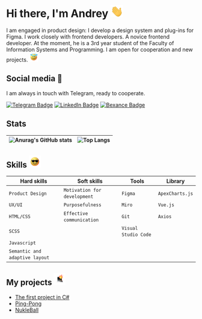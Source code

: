 <h1 align="left">
  Hi there, I'm Andrey
  <img src="https://github.com/AndreiExtr/andreiExtr/blob/main/Gifs/Hi.gif" height="32" />
</h1>
I am engaged in product design: I develop a design system and plug-ins for Figma. I work closely with frontend developers. A novice frontend developer.
At the moment, he is a 3rd year student of the Faculty of Information Systems and Programming. I am open for cooperation and new projects. <img src="https://github.com/AndreiExtr/andreiExtr/blob/main/Gifs/holy.gif" height="24"/><p>

## Social media 📡    
I am always in touch with Telegram, ready to cooperate.

[![Telegram Badge](https://img.shields.io/badge/Telegram-blue?style=for-the-badge&logo=telegram&logoColor=white)](https://t.me/AndreiExtr)
[![LinkedIn Badge](https://img.shields.io/badge/LinkedIn-blue?logo=linkedin&logoColor=white&style=for-the-badge)](https://www.linkedin.com/in/andrey-kropinov-4b179920a/)
[![Bexance Badge](https://img.shields.io/badge/Bexance-%231769FF?style=for-the-badge&logo=data:image/svg+xml;base64,BASE64_ENCODED_IMAGE&logoColor=white&height=100&width=100)](https://www.behance.net/designer1712)


## Stats

| ![Anurag's GitHub stats](https://github-readme-stats-sigma-five.vercel.app/api?username=AndreiExtr&theme=default&show_icons=true) |![Top Langs](https://github-readme-stats-sigma-five.vercel.app/api/top-langs/?username=AndreiExtr&layout=compact)  |
| ------------- | ------------- |

<h2 align="left">Skills 
<img src="https://github.com/AndreiExtr/andreiExtr/blob/main/Gifs/glasses.gif" height="32"/></h2>

| Hard skills | Soft skills | Tools | Library |
| --- | --- | --- | --- |
| `Product Design` | `Motivation for development` | `Figma` | `ApexCharts.js` |
| `UX/UI` | `Purposefulness` | `Miro` | `Vue.js` |
| `HTML/CSS` | `Effective communication` | `Git` | `Axios` |
| `SCSS` |  | `Visual Studio Code` |  |
| `Javascript` |  |  |  |
| `Semantic and adaptive layout` |  |  |  |

<h2 align="left">My projects 
<img src="https://github.com/AndreiExtr/andreiExtr/blob/main/Gifs/laptop.gif" height="32"/></h2>

+ [The first project in C#](https://github.com/AndreiExtr/Uploading_Excel.git)
+ [Ping-Pong](https://github.com/AndreiExtr/Ping-Pong.git)
+ [NukleBall](https://github.com/AndreiExtr/NukleBall.git)







<!--
**AndreiExtr/andreiExtr** is a ✨ _special_ ✨ repository because its `README.md` (this file) appears on your GitHub profile.

Here are some ideas to get you started:

- 🔭 I’m currently working on ...
- 🌱 I’m currently learning ...
- 👯 I’m looking to collaborate on ...
- 🤔 I’m looking for help with ...
- 💬 Ask me about ...
- 📫 How to reach me: ...
- 😄 Pronouns: ...
- ⚡ Fun fact: ...
-->
